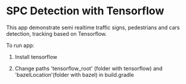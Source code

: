 SPC Detection with Tensorflow
============


This app demonstrate semi realtime traffic signs, pedestrians and cars detection, tracking based on Tensorflow.


To run app:
1. Install tensorflow 

2. Change paths 'tensorflow_root' (folder with tensorflow) and 'bazelLocation'(folder with bazel) in build.gradle
